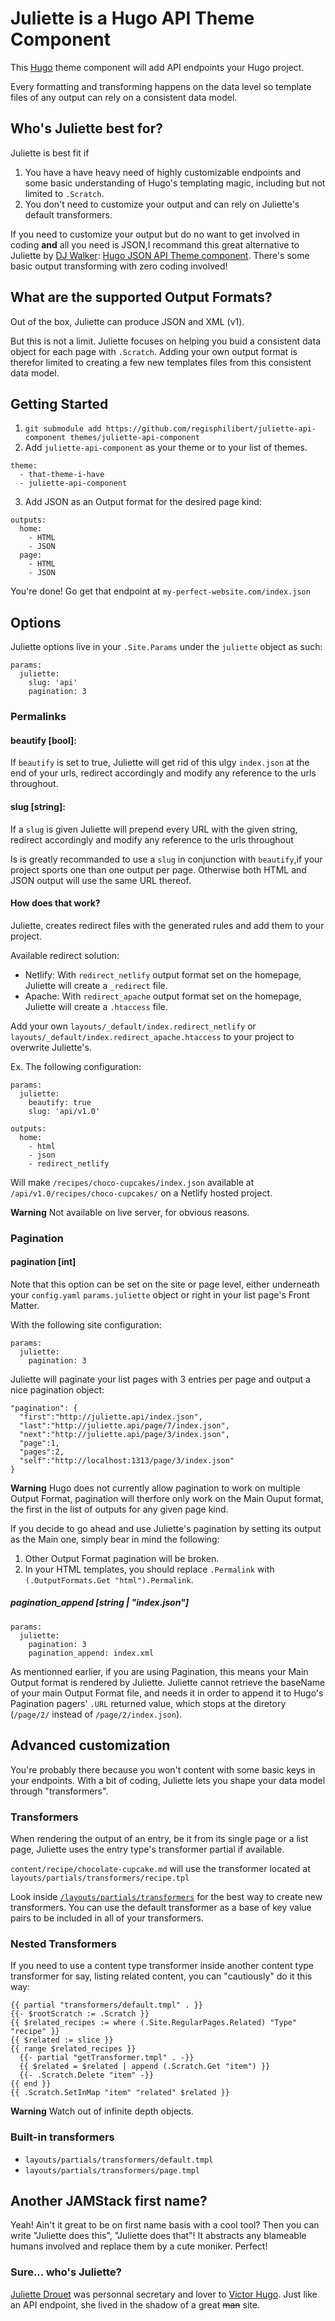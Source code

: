 # Juliette is a Hugo API Theme Component

This [Hugo](https://gohugo.io) theme component will add API endpoints your Hugo project.

Every formatting and transforming happens on the data level so template files of any output can rely on a consistent data model.

## Who's Juliette best for?

Juliette is best fit if 
1. You have a have heavy need of highly customizable endpoints and some basic understanding of Hugo's templating magic, including but not limited to `.Scratch`.
2. You don't need to customize your output and can rely on Juliette's default transformers.

If you need to customize your output but do no want to get involved in coding __and__ all you need is JSON,I recommand this great alternative to Juliette by [DJ Walker](https://github.com/dwalkr/): [Hugo JSON API Theme component](https://github.com/dwalkr/hugo-json-api-component). There's some basic output transforming with zero coding involved!

## What are the supported Output Formats?

Out of the box, Juliette can produce JSON and XML (v1).

But this is not a limit. Juliette focuses on helping you buid a consistent data object for each page with `.Scratch`. 
Adding your own output format is therefor limited to creating a few new templates files from this consistent data model.

## Getting Started

1. `git submodule add https://github.com/regisphilibert/juliette-api-component themes/juliette-api-component`
2. Add `juliette-api-component` as your theme or to your list of themes.
  ```
  theme:
    - that-theme-i-have
    - juliette-api-component
  ```
3. Add JSON as an Output format for the desired page kind:
  ```
  outputs:
    home:
      - HTML
      - JSON
    page:
      - HTML
      - JSON
  ```

You're done! Go get that endpoint at `my-perfect-website.com/index.json`

## Options

Juliette options live in your `.Site.Params` under the `juliette` object as such:

```
params:
  juliette:
    slug: 'api'
    pagination: 3
```

### Permalinks

#### beautify [bool]:

If `beautify` is set to true, Juliette will get rid of this ulgy `index.json` at the end of your urls, redirect accordingly and modify any reference to the urls throughout.

#### slug [string]:
If a `slug` is given Juliette will prepend every URL with the given string, redirect accordingly and modify any reference to the urls throughout

Is is greatly recommanded to use a `slug` in conjunction with `beautify`,if your project sports one than one output per page. Otherwise both HTML and JSON output will use the same URL thereof.

#### How does that work?

Juliette, creates redirect files with the generated rules and add them to your project.

Available redirect solution:
- Netlify: With `redirect_netlify` output format set on the homepage, Juliette will create a `_redirect` file.
- Apache: With `redirect_apache` output format set on the homepage, Juliette will create a `.htaccess` file.

Add your own `layouts/_default/index.redirect_netlify` or `layouts/_default/index.redirect_apache.htaccess` to your project to overwrite Juliette's.

Ex. The following configuration:

```
params:
  juliette:
    beautify: true
    slug: 'api/v1.0'

outputs:
  home:
    - html
    - json
    - redirect_netlify
```

Will make `/recipes/choco-cupcakes/index.json` available at `/api/v1.0/recipes/choco-cupcakes/` on a Netlify hosted project.

**Warning**
Not available on live server, for obvious reasons.

### Pagination

#### pagination [int]

Note that this option can be set on the site or page level, either underneath your `config.yaml` `params.juliette` object or right in your list page's Front Matter.

With the following site configuration:

```
params:
  juliette:
    pagination: 3
```

Juliette will paginate your list pages with 3 entries per page and output a nice pagination object:

```
"pagination": {
  "first":"http://juliette.api/index.json",
  "last":"http://juliette.api/page/7/index.json",
  "next":"http://juliette.api/page/3/index.json",
  "page":1,
  "pages":2,
  "self":"http://localhost:1313/page/3/index.json"
}
```

**Warning**
Hugo does not currently allow pagination to work on multiple Output Format, pagination will therfore only work on the Main Ouput format, the first in the list of outputs for any given page kind.

If you decide to go ahead and use Juliette's pagination by setting its output as the Main one, simply bear in mind the following:
1. Other Output Format pagination will be broken.
2. In your HTML templates, you should replace `.Permalink` with `(.OutputFormats.Get "html").Permalink`.

##### pagination_append [string | "index.json"]

```
params:
  juliette:
    pagination: 3
    pagination_append: index.xml
```

As mentionned earlier, if you are using Pagination, this means your Main Output format is rendered by Juliette.
Juliette cannot retrieve the baseName of your main Output Format file, and needs it in order to append it to Hugo's Pagination pagers' `.URL` returned value, which stops at the diretory (`/page/2/` instead of `/page/2/index.json`).


## Advanced customization

You're probably there because you won't content with some basic keys in your endpoints. With a bit of coding, Juliette lets you shape your data model through "transformers".

### Transformers

When rendering the output of an entry, be it from its single page or a list page, Juliette uses the entry type's transformer partial if available. 

`content/recipe/chocolate-cupcake.md` will use the transformer located at `layouts/partials/transformers/recipe.tpl`

Look inside [`/layouts/partials/transformers`](/layouts/partials/transformers) for the best way to create new transformers. You can use the default transformer as a base of key value pairs to be included in all of your transformers.

### Nested Transformers

If you need to use a content type transformer inside another content type transformer for say, listing related content, you can "cautiously" do it this way:

```
{{ partial "transformers/default.tmpl" . }}
{{- $rootScratch := .Scratch }}
{{ $related_recipes := where (.Site.RegularPages.Related) "Type" "recipe" }}
{{ $related := slice }}
{{ range $related_recipes }}
  {{- partial "getTransformer.tmpl" . -}}
  {{ $related = $related | append (.Scratch.Get "item") }}
  {{- .Scratch.Delete "item" -}}
{{ end }}
{{ .Scratch.SetInMap "item" "related" $related }}
```

**Warning**
Watch out of infinite depth objects.

### Built-in transformers

- `layouts/partials/transformers/default.tmpl`
- `layouts/partials/transformers/page.tmpl`

## Another JAMStack first name?
Yeah! Ain't it great to be on first name basis with a cool tool? Then you can write "Juliette does this", "Juliette does that"! It abstracts any blameable humans involved and replace them by a cute moniker. Perfect!

### Sure... who's Juliette?
[Juliette Drouet](https://en.wikipedia.org/wiki/Juliette_Drouet) was personnal secretary and lover to [Victor Hugo](https://en.wikipedia.org/wiki/Victor_Hugo). Just like an API endpoint, she lived in the shadow of a great <del>man</del> site.